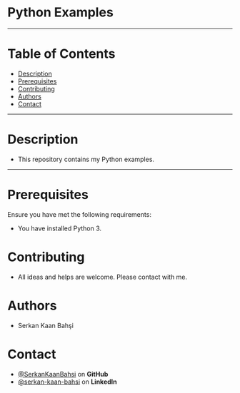 # Python Examples
***
# Table of Contents
* [Description](#Description)
* [Prerequisites](#Prerequisites)
* [Contributing](#Contributing)
* [Authors](#Authors)
* [Contact](#Contact)
***
# Description
* This repository contains my Python examples.
***
# Prerequisites
Ensure you have met the following requirements:
* You have installed Python 3.
# Contributing
* All ideas and helps are welcome. Please contact with me.
# Authors
* Serkan Kaan Bahşi
# Contact
* [@SerkanKaanBahsi](https://github.com/SerkanKaanBahsi/) on **GitHub**
* [@serkan-kaan-bahsi](https://www.linkedin.com/in/serkan-kaan-bahsi/) on **LinkedIn**

[original source]: https://www.python.org/downloads/